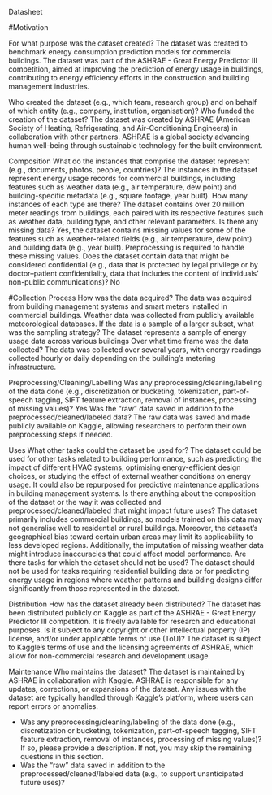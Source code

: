 Datasheet

#Motivation

For what purpose was the dataset created?
The dataset was created to benchmark energy consumption prediction models for commercial buildings. The dataset was part of the ASHRAE - Great Energy Predictor III competition, aimed at improving the prediction of energy usage in buildings, contributing to energy efficiency efforts in the construction and building management industries.

Who created the dataset (e.g., which team, research group) and on behalf of which entity (e.g., company, institution, organisation)? Who funded the creation of the dataset?
The dataset was created by ASHRAE (American Society of Heating, Refrigerating, and Air-Conditioning Engineers) in collaboration with other partners. ASHRAE is a global society advancing human well-being through sustainable technology for the built environment. 

Composition
What do the instances that comprise the dataset represent (e.g., documents, photos, people, countries)?
The instances in the dataset represent energy usage records for commercial buildings, including features such as weather data (e.g., air temperature, dew point) and building-specific metadata (e.g., square footage, year built).
How many instances of each type are there?
The dataset contains over 20 million meter readings from buildings, each paired with its respective features such as weather data, building type, and other relevant parameters.
Is there any missing data?
Yes, the dataset contains missing values for some of the features such as weather-related fields (e.g., air temperature, dew point) and building data (e.g., year built). Preprocessing is required to handle these missing values.
Does the dataset contain data that might be considered confidential (e.g., data that is protected by legal privilege or by doctor–patient confidentiality, data that includes the content of individuals’ non-public communications)?
No

#Collection Process
How was the data acquired?
The data was acquired from building management systems and smart meters installed in commercial buildings. Weather data was collected from publicly available meteorological databases.
If the data is a sample of a larger subset, what was the sampling strategy?
The dataset represents a sample of energy usage data across various buildings
Over what time frame was the data collected?
The data was collected over several years, with energy readings collected hourly or daily depending on the building’s metering infrastructure.

Preprocessing/Cleaning/Labelling
Was any preprocessing/cleaning/labeling of the data done (e.g., discretization or bucketing, tokenization, part-of-speech tagging, SIFT feature extraction, removal of instances, processing of missing values)?
Yes
Was the “raw” data saved in addition to the preprocessed/cleaned/labeled data?
The raw data was saved and made publicly available on Kaggle, allowing researchers to perform their own preprocessing steps if needed.

Uses
What other tasks could the dataset be used for?
The dataset could be used for other tasks related to building performance, such as predicting the impact of different HVAC systems, optimising energy-efficient design choices, or studying the effect of external weather conditions on energy usage. It could also be repurposed for predictive maintenance applications in building management systems.
Is there anything about the composition of the dataset or the way it was collected and preprocessed/cleaned/labeled that might impact future uses?
The dataset primarily includes commercial buildings, so models trained on this data may not generalise well to residential or rural buildings. Moreover, the dataset’s geographical bias toward certain urban areas may limit its applicability to less developed regions. Additionally, the imputation of missing weather data might introduce inaccuracies that could affect model performance.
Are there tasks for which the dataset should not be used?
The dataset should not be used for tasks requiring residential building data or for predicting energy usage in regions where weather patterns and building designs differ significantly from those represented in the dataset. 

Distribution
How has the dataset already been distributed?
The dataset has been distributed publicly on Kaggle as part of the ASHRAE - Great Energy Predictor III competition. It is freely available for research and educational purposes.
Is it subject to any copyright or other intellectual property (IP) license, and/or under applicable terms of use (ToU)?
The dataset is subject to Kaggle’s terms of use and the licensing agreements of ASHRAE, which allow for non-commercial research and development usage. 

Maintenance
Who maintains the dataset?
The dataset is maintained by ASHRAE in collaboration with Kaggle. ASHRAE is responsible for any updates, corrections, or expansions of the dataset. Any issues with the dataset are typically handled through Kaggle’s platform, where users can report errors or anomalies.

- Was any preprocessing/cleaning/labeling of the data done (e.g., discretization or bucketing, tokenization, part-of-speech tagging, SIFT feature extraction, removal of instances, processing of missing values)? If so, please provide a description. If not, you may skip the remaining questions in this section. 
- Was the “raw” data saved in addition to the preprocessed/cleaned/labeled data (e.g., to support unanticipated future uses)? 
